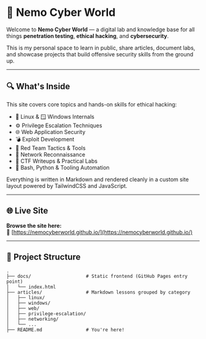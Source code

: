 # 🧠 Nemo Cyber World

Welcome to **Nemo Cyber World** — a digital lab and knowledge base for all things **penetration testing**, **ethical hacking**, and **cybersecurity**.

This is my personal space to learn in public, share articles, document labs, and showcase projects that build offensive security skills from the ground up.

---

## 🔍 What's Inside

This site covers core topics and hands-on skills for ethical hacking:

- 🐧 Linux & 🪟 Windows Internals  
- ⚙️ Privilege Escalation Techniques  
- 🌐 Web Application Security  
- 💣 Exploit Development  
- 🧰 Red Team Tactics & Tools  
- 📡 Network Reconnaissance  
- 🧪 CTF Writeups & Practical Labs  
- 🔧 Bash, Python & Tooling Automation  

Everything is written in Markdown and rendered cleanly in a custom site layout powered by TailwindCSS and JavaScript.

---

## 🌐 Live Site

**Browse the site here:**  
🔗 [https://nemocyberworld.github.io/](https://nemocyberworld.github.io/)

---

## 📁 Project Structure

```plaintext
.
├── docs/                    # Static frontend (GitHub Pages entry point)
│   └── index.html
├── articles/                # Markdown lessons grouped by category
│   ├── linux/
│   ├── windows/
│   ├── web/
│   ├── privilege-escalation/
│   ├── networking/
│   └── ...
├── README.md                # You're here!
